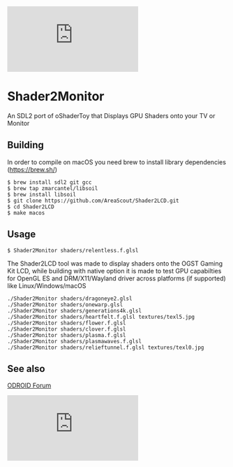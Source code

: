 ![Shader2Monitor](https://forum.odroid.com/download/file.php?id=14567)

# Shader2Monitor
An SDL2 port of oShaderToy that Displays GPU Shaders onto your TV or Monitor

## Building

In order to compile on macOS you need brew to install library dependencies (https://brew.sh/)
```
$ brew install sdl2 git gcc
$ brew tap zmarcantel/libsoil
$ brew install libsoil
$ git clone https://github.com/AreaScout/Shader2LCD.git
$ cd Shader2LCD
$ make macos
```

## Usage

```
$ Shader2Monitor shaders/relentless.f.glsl
```

The Shader2LCD tool was made to display shaders onto the OGST Gaming Kit LCD, while building with native option
it is made to test GPU capabilties for OpenGL ES and DRM/X11/Wayland driver across platforms (if supported) like
Linux/Windows/macOS

```
./Shader2Monitor shaders/dragoneye2.glsl
./Shader2Monitor shaders/onewarp.glsl
./Shader2Monitor shaders/generations4k.glsl
./Shader2Monitor shaders/heartfelt.f.glsl textures/texl5.jpg
./Shader2Monitor shaders/flower.f.glsl
./Shader2Monitor shaders/clover.f.glsl
./Shader2Monitor shaders/plasma.f.glsl
./Shader2Monitor shaders/plasmawaves.f.glsl
./Shader2Monitor shaders/relieftunnel.f.glsl textures/texl0.jpg
```
## See also

[ODROID Forum](https://forum.odroid.com/viewtopic.php?f=201&t=40962)

![Shader2Monitor](https://forum.odroid.com/download/file.php?id=7403)